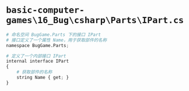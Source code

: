 # `basic-computer-games\16_Bug\csharp\Parts\IPart.cs`

```py
# 命名空间 BugGame.Parts 下的接口 IPart
# 接口定义了一个属性 Name，用于获取部件的名称
namespace BugGame.Parts;

# 定义了一个内部接口 IPart
internal interface IPart
{
    # 获取部件的名称
    string Name { get; }
}
```